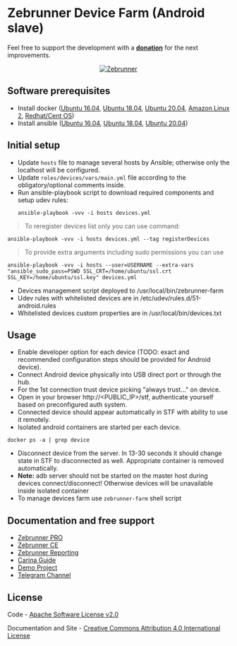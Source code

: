 Zebrunner Device Farm (Android slave)
==================

Feel free to support the development with a [**donation**](https://www.paypal.com/donate?hosted_button_id=JLQ4U468TWQPS) for the next improvements.

<p align="center">
  <a href="https://zebrunner.com/"><img alt="Zebrunner" src="https://github.com/zebrunner/zebrunner/raw/master/docs/img/zebrunner_intro.png"></a>
</p>

## Software prerequisites
* Install docker ([Ubuntu 16.04](https://www.digitalocean.com/community/tutorials/how-to-install-and-use-docker-on-ubuntu-16-04), [Ubuntu 18.04](https://www.digitalocean.com/community/tutorials/how-to-install-and-use-docker-on-ubuntu-18-04), [Ubuntu 20.04](https://www.digitalocean.com/community/tutorials/how-to-install-and-use-docker-on-ubuntu-20-04), [Amazon Linux 2](https://docs.aws.amazon.com/AmazonECS/latest/developerguide/docker-basics.html), [Redhat/Cent OS](https://www.cyberciti.biz/faq/install-use-setup-docker-on-rhel7-centos7-linux/))
* Install ansible ([Ubuntu 16.04](https://www.digitalocean.com/community/tutorials/how-to-install-and-configure-ansible-on-ubuntu-16-04), [Ubuntu 18.04](https://www.digitalocean.com/community/tutorials/how-to-install-and-configure-ansible-on-ubuntu-18-04), [Ubuntu 20.04](https://www.digitalocean.com/community/tutorials/how-to-install-and-configure-ansible-on-ubuntu-20-04))

## Initial setup
* Update `hosts` file to manage several hosts by Ansible; otherwise only the localhost will be configured.
* Update `roles/devices/vars/main.yml` file according to the obligatory/optional comments inside.
* Run ansible-playbook script to download required components and setup udev rules:
  ```
  ansible-playbook -vvv -i hosts devices.yml
  ```
 > To reregister devices list only you can use command:
  ```
  ansible-playbook -vvv -i hosts devices.yml --tag registerDevices
  ```
 > To provide extra arguments including sudo permissions you can use
  ```
  ansible-playbook -vvv -i hosts --user=USERNAME --extra-vars "ansible_sudo_pass=PSWD SSL_CRT=/home/ubuntu/ssl.crt SSL_KEY=/home/ubuntu/ssl.key" devices.yml
  ```
   * Devices management script deployed to /usr/local/bin/zebrunner-farm
   * Udev rules with whitelisted devices are in /etc/udev/rules.d/51-android.rules
   * Whitelisted devices custom properties are in /usr/local/bin/devices.txt
   
## Usage
* Enable developer option for each device (TODO: exact and recommended configuration steps should be provided for Android device).
* Connect Android device physically into USB direct port or through the hub.
* For the 1st connection trust device picking "always trust..." on device.
* Open in your browser http://<PUBLIC_IP>/stf, authenticate yourself based on preconfigured auth system.
* Connected device should appear automatically in STF with ability to use it remotely.
* Isolated android containers are started per each device.
```
docker ps -a | grep device
```
* Disconnect device from the server. In 13-30 seconds it should change state in STF to disconnected as well. Appropriate container is removed automatically.
* <B>Note:</B> adb server should not be started on the master host during devices connect/disconnect! Otherwise devices will be unavailable inside isolated container
* To manage devices farm use `zebrunner-farm` shell script

## Documentation and free support
* [Zebrunner PRO](https://zebrunner.com)
* [Zebrunner CE](https://zebrunner.github.io/community-edition)
* [Zebrunner Reporting](https://zebrunner.com/documentation)
* [Carina Guide](http://zebrunner.github.io/carina)
* [Demo Project](https://github.com/zebrunner/carina-demo)
* [Telegram Channel](https://t.me/zebrunner)

## License
Code - [Apache Software License v2.0](http://www.apache.org/licenses/LICENSE-2.0)

Documentation and Site - [Creative Commons Attribution 4.0 International License](http://creativecommons.org/licenses/by/4.0/deed.en_US)
